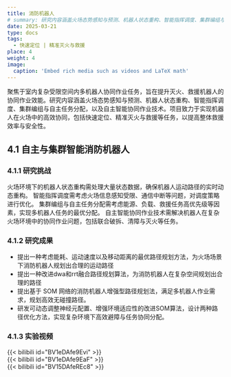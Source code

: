 ```yaml
---
title: 消防机器人
# summary: 研究内容涵盖火场态势感知与预测、机器人状态重构、智能指挥调度、集群编组与自主任务分配，以及自主智能协同作业技术.
date: 2025-03-21
type: docs
tags:
  - 快速定位 | 精准灭火与救援
place: 4
weight: 4
image:
  caption: 'Embed rich media such as videos and LaTeX math'
---
```

<!--more-->

聚焦于室内复杂受限空间内多机器人协同作业任务，旨在提升灭火、救援机器人的协同作业效能。研究内容涵盖火场态势感知与预测、机器人状态重构、智能指挥调度、集群编组与自主任务分配，以及自主智能协同作业技术。项目致力于实现机器人在火场中的高效协同，包括快速定位、精准灭火与救援等任务，以提高整体救援效率与安全性。

## 4.1 自主与集群智能消防机器人

### 4.1.1 研究挑战

火场环境下的机器人状态重构需处理大量状态数据，确保机器人运动路径的实时动态重构。
智能指挥调度需考虑火场信息感知受限、通信中断等问题，对调度策略进行优化。
集群编组与自主任务分配需考虑能源、负载、救援任务高优先级等因素，实现多机器人任务的最优分配。
自主智能协同作业技术需解决机器人在复杂火场环境中的协同作业问题，包括联合破拆、清障与灭火等任务。

### 4.1.2 研究成果

- 提出一种考虑能耗、运动速度以及移动距离的最优路径规划方法，为火场场景下消防机器人规划出合理的运动路径
- 提出一种改进dwa和rrt融合路径规划算法，为消防机器人在复杂空间规划出合理的路径
- 提出基于 SOM 网络的消防机器人增强型路径规划法，满足多机器人作业需求，规划高效无碰撞路径。
- 研发可动态调整神经元配置、增强环境适应性的改进SOM算法，设计两种路径优化方法，实现复杂环境下高效避障与任务协同分配。

### 4.1.3 实验视频

{{< bilibili id="BV1eDAfe9Evi"  >}}
<br />
{{< bilibili id="BV1eDAfe9EaF" >}}
<br />
{{< bilibili id="BV15DAfeREc8"  >}}
